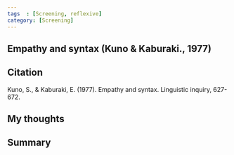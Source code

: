 ```yaml
---
tags  : [Screening, reflexive]
category: [Screening]
---
```

## Empathy and syntax (Kuno & Kaburaki., 1977)

## Citation 
Kuno, S., & Kaburaki, E. (1977). Empathy and syntax. Linguistic inquiry, 627-672.

## My thoughts

## Summary 

